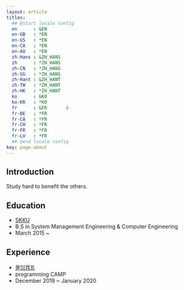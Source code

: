 ```yaml
---
layout: article
titles: 
  ## @start locale config
  en      : &EN       
  en-GB   : *EN
  en-US   : *EN
  en-CA   : *EN
  en-AU   : *EN
  zh-Hans : &ZH_HANS  
  zh      : *ZH_HANS
  zh-CN   : *ZH_HANS
  zh-SG   : *ZH_HANS
  zh-Hant : &ZH_HANT  
  zh-TW   : *ZH_HANT
  zh-HK   : *ZH_HANT
  ko      : &KO       
  ko-KR   : *KO
  fr      : &FR       À 
  fr-BE   : *FR
  fr-CA   : *FR
  fr-CH   : *FR
  fr-FR   : *FR
  fr-LU   : *FR
  ## @end locale config
key: page-about
---
```


## Introduction 
Study hard to benefit the others.


## Education

- [SKKU](https://www.skku.edu/skku/index.do "SKKU")
- B.S in System Management Engineering & Computer Engineering 
- March 2015 ~

## Experience
-   [몰입캠프](https://madcamp.io/ "KAIST IMERSION CAMP")
- programming CAMP
- December 2019 ~ January 2020

